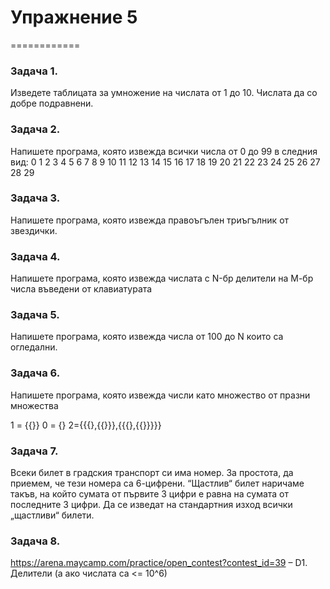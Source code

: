 # Упражнение 5

============

### Задача 1. ###
Изведете таблицата за умножение на числата от 1 до 10. Числата да со добре подравнени.

### Задача 2. ###
Напишете програма, която извежда всички числа от 0 до 99 в следния вид:
 0  1  2  3  4  5  6  7  8  9
10 11 12 13 14 15 16 17 18 19
20 21 22 23 24 25 26 27 28 29

### Задача 3. ###
Напишете програма, която извежда правоъгълен триъгълник от звездички.

### Задача 4. ###
Напишете програма, която извежда числата с N-бр делители на М-бр числа въведени от клавиатурата

### Задача 5. ###
Напишете програма, която извежда числа от 100 до N които са огледални.

### Задача 6. ###
Напишете програма, която извежда числи като множество от празни множества

1 = {{}}
0 = {}
2={{{},{{}}},{{{},{{}}}}}

### Задача 7. ###
Всеки билет в градския транспорт си има номер. За простота, да приемем, че тези номера са 6-цифрени. “Щастлив“ билет наричаме такъв, на който сумата от първите 3 цифри е равна на сумата от последните 3 цифри. Да се изведат на стандартния изход всички „щастливи“ билети.

### Задача 8. ###
https://arena.maycamp.com/practice/open_contest?contest_id=39 – D1. Делители (а ако числата са <= 10^6)
